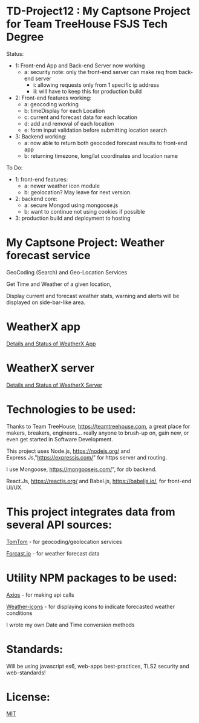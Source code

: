 # TD-Project12 : My Captsone Project for Team TreeHouse FSJS Tech Degree

Status:

  - 1: Front-end App and Back-end Server now working
      - a: security note: only the front-end server can make req from back-end server
        - i: allowing requests only from 1 specific ip address
        - ii: will have to keep this for production build
  - 2: Front-end features working:  
      - a: geocoding working
      - b: timeDisplay for each Location
      - c: current and forecast data for each location
      - d: add and removal of each location
      - e: form input validation before submitting location search
  - 3: Backend working:
      - a: now able to return both geocoded forecast results to front-end app
      - b: returning timezone, long/lat coordinates and location name

To Do:

  - 1: front-end features:
    - a: newer weather icon module
    - b: geolocation?  May leave for next version.
  - 2: backend core:
    - a: secure Mongod using mongoose.js
    - b: want to continue not using cookies if possible
  - 3: production build and deployment to hosting


# My Captsone Project:  Weather forecast service  

GeoCoding (Search) and Geo-Location Services

Get Time and Weather of a given location,

Display current and forecast weather stats, warning and alerts will be displayed on side-bar-like area.

# WeatherX app

[Details and Status of WeatherX App](https://github.com/pereznetworks/TD-Project12/blob/master/WeatherX/README.md)

# WeatherX server

[Details and Status of WeatherX Server](https://github.com/pereznetworks/TD-Project12/blob/master/WeatherX-Server/readme.md)

# Technologies to be used:

Thanks to Team TreeHouse, https://teamtreehouse.com, a great place for makers, breakers, engineers... really anyone to brush-up on, gain new, or even get started in Software Development.

This project uses Node.js, https://nodejs.org/ and Express.Js,"https://expressjs.com/" for https server and routing.

I use Mongoose, https://mongoosejs.com/", for db backend.

React.Js, https://reactjs.org/ and Babel.js, https://babeljs.io/, for front-end UI/UX.

# This project integrates data from several API sources:  

[TomTom](https://developer.tomtom.com/maps-sdk-web) - for geocoding/geolocation services

[Forcast.io](https://darksky.net/dev/docs) - for weather forecast data

# Utility NPM packages to be used:

[Axios](https://www.npmjs.com/package/axios) - for making api calls

[Weather-icons](https://www.npmjs.com/package/weather-icons) - for displaying icons to indicate forecasted weather conditions

I wrote my own Date and Time conversion methods

# Standards:

Will be using javascript es6, web-apps best-practices, TLS2 security and web-standards!

# License:

[MIT](https://github.com/pereznetworks/TD-Project12/blob/master/LICENSE)
